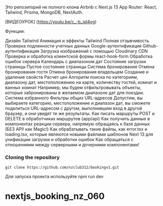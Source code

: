 Это репозиторий не полного клона Airbnb с Next.js 13 App Router: React, Tailwind, Prisma, MongoDB, NextAuth.

[ВИДЕОУРОК] (https://youtu.be/c_-b_isI4vg)

Функции:

Дизайн Tailwind
Анимация и эффекты Tailwind 
Полная отзывчивость
Проверка подлинности учетных данных
Google-аутентификация
Github-аутентификация
Загрузка изображений с помощью Cloudinary CDN
Проверка и обработка клиентской формы react-hook-form
Обработка ошибок сервера
Календарь с диапазоном дат
Состояние загрузки страницы
Пустое состояние страницы
Система бронирования
Отмена бронирования гостя
Отмена бронирования владельцем
Создание и удаление свойств
Расчет цен
Алгоритм поиска по категориям, диапазону дат, местоположению на карте, количеству гостей, комнат и ванных комнат
Например, мы будем отфильтровывать объекты, которые забронированы в желаемом диапазоне дат для поездки.
Система избранного
Фильтры общих URL-адресов
Допустим, вы выбираете категорию, местоположение и диапазон дат, вы сможете поделиться URL-адресом с другом, выполнившим вход в другой браузер, и они увидят те же результаты.
Как писать маршруты POST и DELETE в обработчиках маршрутов (app/api)
Как получить данные в компонентах реакции сервера, напрямую обращаясь к базе данных (БЕЗ API! как Magic!)
Как обрабатывать такие файлы, как error.tsx и loading.tsx, которые являются новыми файлами шаблонов Next 13 для унификации загрузки и обработки ошибок
Как обращаться с отношениями между серверными и дочерними компонентами!

### Cloning the repository
```shell
git clone https://github.com/nzclub312/bookingv1.git
```

Для запуска проекта используйте npm run dev
# nextjs_booking_nz_060
